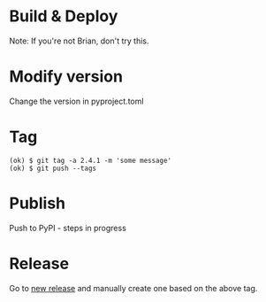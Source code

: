 # Build & Deploy

Note: If you're not Brian, don't try this.

# Modify version

Change the version in pyproject.toml

# Tag

```
(ok) $ git tag -a 2.4.1 -m 'some message'
(ok) $ git push --tags
```

# Publish

Push to PyPI - steps in progress

# Release

Go to [new release](https://github.com/okken/pytest-runtime-xfail/releases/new) and manually create one based on the above tag.
